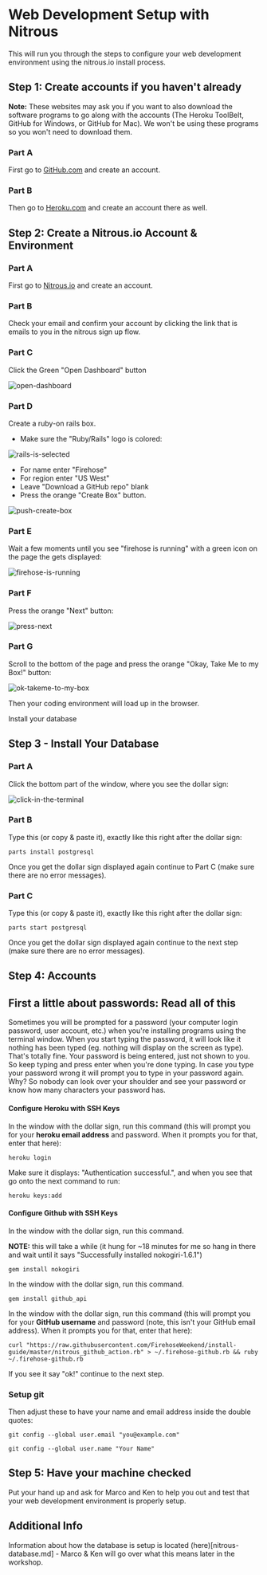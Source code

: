 Web Development Setup with Nitrous
==================

This will run you through the steps to configure your web development environment using the nitrous.io install process.


Step 1: Create accounts if you haven't already
--------

**Note:** These websites may ask you if you want to also download the software programs to go along with the accounts (The Heroku ToolBelt, GitHub for Windows, or GitHub for Mac).  We won't be using these programs so you won't need to download them.

### Part A

First go to [GitHub.com](http://github.com) and create an account.

### Part B

Then go to [Heroku.com](http://Heroku.com) and create an account there as well.

Step 2: Create a Nitrous.io Account & Environment
-----------------

### Part A

First go to [Nitrous.io](https://www.nitrous.io/) and create an account.

### Part B

Check your email and confirm your account by clicking the link that is
emails to you in the nitrous sign up flow.

### Part C

Click the Green "Open Dashboard" button

![open-dashboard](http://i.imgur.com/oNINElt.png)


### Part D

Create a ruby-on rails box.

* Make sure the "Ruby/Rails" logo is colored:

![rails-is-selected](http://i.imgur.com/LYLHXg3.png)

* For name enter "Firehose"
* For region enter "US West"
* Leave "Download a GitHub repo" blank
* Press the orange "Create Box" button.

![push-create-box](http://i.imgur.com/KPMhIct.png)

### Part E

Wait a few moments until you see "firehose is running" with a green icon on the page the gets displayed:

![firehose-is-running](http://i.imgur.com/8xaMPmi.png)

### Part F

Press the orange "Next" button:

![press-next](http://i.imgur.com/HynaHgL.png)

### Part G

Scroll to the bottom of the page and press the orange "Okay, Take Me to my Box!" button:

![ok-takeme-to-my-box](http://i.imgur.com/MYp1hIk.png)

Then your coding environment will load up in the browser.


Install your database


Step 3 - Install Your Database
-------

### Part A

Click the bottom part of the window, where you see the dollar sign:

![click-in-the-terminal](http://i.imgur.com/jdhKdV8.png)

### Part B

Type this (or copy & paste it), exactly like this right after the dollar
sign:

```
parts install postgresql
```

Once you get the dollar sign displayed again continue to Part C
(make sure there are no error messages).

### Part C

Type this (or copy & paste it), exactly like this right after the dollar
sign:

```
parts start postgresql
```

Once you get the dollar sign displayed again continue to the next step
(make sure there are no error messages).



Step 4: Accounts
------------

First a little about passwords: Read all of this
------------------

Sometimes you will be prompted for a password (your computer login password, user account, etc.) when you're installing programs using the terminal window.  When you start typing the password, it will look like it nothing has been typed (eg. nothing will display on the screen as type).  That's totally fine. Your password is being entered, just not shown to you. So keep typing and press enter when you're done typing.  In case you type your password wrong it will prompt you to type in your password again.  Why? So nobody can look over your shoulder and see your password or know how many characters your password has.


#### Configure Heroku with SSH Keys

In the window with the dollar sign, run this command (this will prompt
you for your **heroku email address** and password.  When it prompts you for
that, enter that here):

```
heroku login
```

Make sure it displays: "Authentication successful.", and when you
see that go onto the next command to run:

```
heroku keys:add
```
 
#### Configure Github with SSH Keys

In the window with the dollar sign, run this command.

**NOTE:** this will take a while (it hung for ~18 minutes for me so hang in there and wait until it says "Successfully installed nokogiri-1.6.1")

```
gem install nokogiri                                                                                            
```

In the window with the dollar sign, run this command.


```
gem install github_api
```


In the window with the dollar sign, run this command (this will prompt
you for your **GitHub username** and password (note, this isn't your GitHub email address).  When it prompts you for
that, enter that here):

```
curl "https://raw.githubusercontent.com/FirehoseWeekend/install-guide/master/nitrous_github_action.rb" > ~/.firehose-github.rb && ruby ~/.firehose-github.rb
```

If you see it say "ok!" continue to the next step.

### Setup git

Then adjust these to have your name and email address inside the double quotes:

```
git config --global user.email "you@example.com"
```
```
git config --global user.name "Your Name"
```

 
Step 5: Have your machine checked
---------
 
Put your hand up and ask for Marco and Ken to help you out and test that your web development environment is properly setup.



Additional Info
----------

Information about how the database is setup is located (here)[nitrous-database.md] - Marco & Ken will go over what this means later in the workshop.
